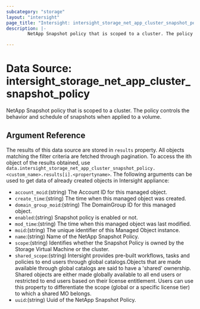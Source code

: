 ```yaml
---
subcategory: "storage"
layout: "intersight"
page_title: "Intersight: intersight_storage_net_app_cluster_snapshot_policy"
description: |-
        NetApp Snapshot policy that is scoped to a cluster. The policy controls the behavior and schedule of snapshots when applied to a volume.

---
```


# Data Source: intersight_storage_net_app_cluster_snapshot_policy
NetApp Snapshot policy that is scoped to a cluster. The policy controls the behavior and schedule of snapshots when applied to a volume.
## Argument Reference
The results of this data source are stored in `results` property.
All objects matching the filter criteria are fetched through pagination.
To access the ith object of the results obtained, use `data.intersight_storage_net_app_cluster_snapshot_policy.<custom_name>.results[i].<propertyname>`.
The following arguments can be used to get data of already created objects in Intersight appliance:
* `account_moid`:(string) The Account ID for this managed object. 
* `create_time`:(string) The time when this managed object was created. 
* `domain_group_moid`:(string) The DomainGroup ID for this managed object. 
* `enabled`:(string) Snapshot policy is enabled or not. 
* `mod_time`:(string) The time when this managed object was last modified. 
* `moid`:(string) The unique identifier of this Managed Object instance. 
* `name`:(string) Name of the NetApp Snapshot Policy. 
* `scope`:(string) Identifies whether the Snapshot Policy is owned by the Storage Virtual Machine or the cluster. 
* `shared_scope`:(string) Intersight provides pre-built workflows, tasks and policies to end users through global catalogs.Objects that are made available through global catalogs are said to have a 'shared' ownership. Shared objects are either made globally available to all end users or restricted to end users based on their license entitlement. Users can use this property to differentiate the scope (global or a specific license tier) to which a shared MO belongs. 
* `uuid`:(string) Uuid of the NetApp Snapshot Policy. 
 
